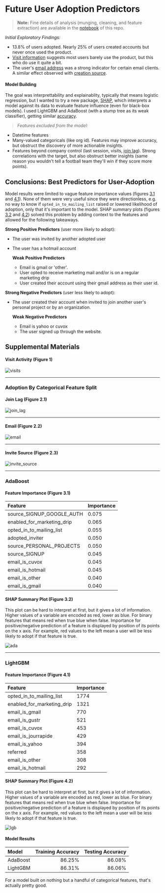 
# Future User Adoption Predictors

> **Note:** Fine details of analysis (munging, cleaning, and feature extraction) are available in the [notebook](https://github.com/gmlander/Springboard/blob/master/Assessments/Relax%20Challenge/relax.ipynb) of this repo.

*Initial Exploratory Findings:*
- 13.8% of users adopted. Nearly 25% of users created accounts but never once used the product.
- [Visit information][1] suggests most users barely use the product, but this who do use it quite a bit.
- The user's [email address][3] was a strong indicator for certain email clients. A similar effect observed with [creation source][4].

#### Model Building

The goal was interprettability and explainablity, typically that means logistic regression, but I wanted to try a new package, [SHAP](https://github.com/slundberg/shap), which interprets a model against its data to evaluate feature influence (even for black-box models). I used LightGBM and AdaBoost (with a stump tree as its weak classifier), getting similar [accuracy][9].

> *Features excluded from the model:*  

- Datetime features
- Many-valued categoricals (like org id). Features may improve accuracy, but obstruct the discovery of more actionable insights.
- Features beyond company control (last session, visits, [join lag][2]). Strong correlations with the target, but also obstruct better insights (same reason you wouldn't tell a football team they'll win if they score more points).  

## Conclusions: Best Predictors for User-Adoption

Model results were limited to vague feature importance values (figures [3.1][5] and [4.1][7]). None of them were very useful since they were directionless, e.g. no way to know if `opted_in_to_mailing_list` raised or lowered likelihood of adoption, only that it's important to the model. SHAP summary plots (figures [3.2][6] and [4.2][8]) solved this problem by adding context to the features and allowed for the following takeaways. 

**Strong Positive Predictors** (user more likely to adopt):  
- The user was invited by another adopted user
- The user has a hotmail account

    **Weak Positive Predictors**
    - Email is gmail or 'other'.
    - User opted to receive marketing mail and/or is on a regular marketing drip
    - User created their account using their gmail address as their user id.

**Strong Negative Predictors** (user less likely to adopt):
- The user created their account when invited to join another user's personal project or by an organization.
   
    **Weak Negative Predictors**
    - Email is yahoo or cuvox
    - The user signed up through the website.
    
    
[1]: #visit-activity-(figure-1)
[2]: #join-lag-(figure-21)
[3]: #email-(figure-22)
[4]: #invite-source-figure-23
[5]: #feature-importance-(figure-31)
[6]: #shap-summary-plot-(figure-32)
[7]: #Feature-Importance-(Figure-4.1)
[8]: #SHAP-Summary-Plot-(Figure-4.2)
[9]: #Model-Results

## Supplemental Materials

#### Visit Activity (Figure 1)

![visits](data/visits.png)

---

### Adoption By Categorical Feature Split
#### Join Lag (Figure 2.1)

![join_lag](data/join_lag.png)

---

#### Email (Figure 2.2)

![email](data/email.png)

---

#### Invite Source (Figure 2.3)

![invite_source](data/invite_source.png)

---

### AdaBoost

#### Feature Importance (Figure 3.1)

Feature | Importance 
:--- | --- 
source_SIGNUP_GOOGLE_AUTH   |  0.075
enabled_for_marketing_drip   | 0.065
opted_in_to_mailing_list     | 0.055
adopted_inviter             |  0.050
source_PERSONAL_PROJECTS   |   0.050
source_SIGNUP              |   0.045
email_is_cuvox             |   0.045
email_is_hotmail           |   0.045
email_is_other             |   0.040
email_is_gmail            |    0.040

#### SHAP Summary Plot (Figure 3.2)

This plot can be hard to interpret at first, but it gives a lot of information. Higher values of a variable are encoded as red, lower as blue. For binary features that means red when true blue when false. Importance for positive/negative prediction of a feature is displayed by position of its points on the x axis. For example, red values to the left mean a user will be less likely to adopt if that feature is true.

![ada](data/ada_feats.png)

---

### LightGBM

#### Feature Importance (Figure 4.1)

Feature | Importance 
:--- | --- 
opted_in_to_mailing_list     | 1774
enabled_for_marketing_drip   | 1321
email_is_gmail               |  770
email_is_gustr              |   521
email_is_cuvox              |   453
email_is_jourrapide         |   429
email_is_yahoo              |   394
referred                   |    358
email_is_other             |    308
email_is_hotmail           |    292

#### SHAP Summary Plot (Figure 4.2)

This plot can be hard to interpret at first, but it gives a lot of information. Higher values of a variable are encoded as red, lower as blue. For binary features that means red when true blue when false. Importance for positive/negative prediction of a feature is displayed by position of its points on the x axis. For example, red values to the left mean a user will be less likely to adopt if that feature is true.

![lgb](data/lgb_feats.png)

#### Model Results

Model | Training Accuracy | Testing Accuracy
:--- | ---: | ---:
AdaBoost   |  86.25% | 86.08%
LightGBM   | 86.31% | 86.06%

For a model built on nothing but a handful of categorical features, that's actually pretty good.
